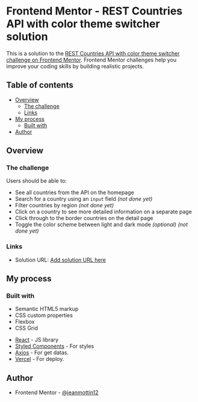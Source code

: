 # Frontend Mentor - REST Countries API with color theme switcher solution

This is a solution to the [REST Countries API with color theme switcher challenge on Frontend Mentor](https://www.frontendmentor.io/challenges/rest-countries-api-with-color-theme-switcher-5cacc469fec04111f7b848ca). Frontend Mentor challenges help you improve your coding skills by building realistic projects.

## Table of contents

- [Overview](#overview)
  - [The challenge](#the-challenge)
  <!-- - [Screenshot](#screenshot) -->
  - [Links](#links)
- [My process](#my-process)
  - [Built with](#built-with)
  <!-- - [Useful resources](#useful-resources) -->
- [Author](#author)

## Overview

### The challenge

Users should be able to:

- See all countries from the API on the homepage
- Search for a country using an `input` field *(not done yet)*
- Filter countries by region *(not done yet)*
- Click on a country to see more detailed information on a separate page
- Click through to the border countries on the detail page
- Toggle the color scheme between light and dark mode *(optional)*  *(not done yet)*

<!-- ### Screenshot

![](./screenshot.jpg)

Add a screenshot of your solution. The easiest way to do this is to use Firefox to view your project, right-click the page and select "Take a Screenshot". You can choose either a full-height screenshot or a cropped one based on how long the page is. If it's very long, it might be best to crop it.

Alternatively, you can use a tool like [FireShot](https://getfireshot.com/) to take the screenshot. FireShot has a free option, so you don't need to purchase it.

Then crop/optimize/edit your image however you like, add it to your project, and update the file path in the image above.

**Note: Delete this note and the paragraphs above when you add your screenshot. If you prefer not to add a screenshot, feel free to remove this entire section.** -->

### Links

- Solution URL: [Add solution URL here](https://where-in-the-world.jeanmottin.dev/)

## My process

### Built with

- Semantic HTML5 markup
- CSS custom properties
- Flexbox
- CSS Grid
<!-- - Mobile-first workflow -->
- [React](https://reactjs.org/) - JS library
- [Styled Components](https://styled-components.com/) - For styles
- [Axios](https://github.com/axios/axios) - For get datas.
- [Vercel](https://vercel.com/) - For deploy.
<!--
### Useful resources

- [Example resource 1](https://www.example.com) - This helped me for XYZ reason. I really liked this pattern and will use it going forward.
- [Example resource 2](https://www.example.com) - This is an amazing article which helped me finally understand XYZ. I'd recommend it to anyone still learning this concept.

**Note: Delete this note and replace the list above with resources that helped you during the challenge. These could come in handy for anyone viewing your solution or for yourself when you look back on this project in the future.** -->

## Author

<!-- - Website - [Add your name here](https://www.your-site.com) -->
- Frontend Mentor - [@jeanmottin12](https://www.frontendmentor.io/profile/jeanmottin12)
